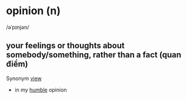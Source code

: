 # opinion (n)

/əˈpɪnjən/

## your feelings or thoughts about somebody/something, rather than a fact (quan điểm)

Synonym [view]()

- in my [humble](humble-adj.md#showing-you-do-not-think-that-you-are-as-important-as-other-people-khiêm-tốn) opinion